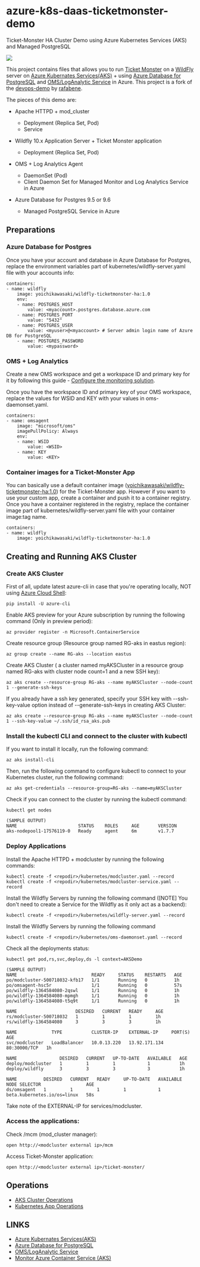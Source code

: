 # azure-k8s-daas-ticketmonster-demo
Ticket-Monster HA Cluster Demo using Azure Kubernetes Services (AKS) and Managed PostgreSQL

![](images/azure-k8s-daas-oms-ticketmonster-demo-arch.png)

This project contains files that allows you to run [Ticket Monster](https://developers.redhat.com/ticket-monster/) on a [WildFly](http://www.wildfly.org/) server on [Azure Kubernates Services(AKS)](https://docs.microsoft.com/en-us/azure/aks/) + using [Azure Database for PostgreSQL](https://docs.microsoft.com/en-us/azure/postgresql/) and [OMS/LogAnalytic Service](https://docs.microsoft.com/en-us/azure/log-analytics/log-analytics-containers) in Azure. This project is a fork of the [devops-demo](https://github.com/rafabene/devops-demo) by [rafabene](https://github.com/rafabene).

The pieces of this demo are:

- Apache HTTPD + mod_cluster
    - Deployment (Replica Set, Pod)
    - Service
- Wildfly 10.x Application Server + Ticket Monster application
    - Deployment (Replica Set, Pod)
- OMS + Log Analytics Agent
    - DaemonSet (Pod)
    - Client Daemon Set for Managed Monitor and Log Analytics Service in Azure

- Azure Database for Postgres 9.5 or 9.6
    - Managed PostgreSQL Service in Azure

## Preparations
### Azure Database for Postgres

Once you have your account and database in Azure Database for Postgres, replace the environment variables part of kubernetes/wildfly-server.yaml file with your accounts info:
```
containers:
- name: wildfly
    image: yoichikawasaki/wildfly-ticketmonster-ha:1.0
    env:
    - name: POSTGRES_HOST
        value: <myaccount>.postgres.database.azure.com
    - name: POSTGRES_PORT
        value: "5432"
    - name: POSTGRES_USER
        value: <myuser>@<myaccount> # Server admin login name of Azure DB for PostgreSQL
    - name: POSTGRES_PASSWORD
        value: <mypassword>
```
### OMS + Log Analytics

Create a new OMS workspace and get a workspace ID and primary key for it by following this guide - [Configure the monitoring solution](https://docs.microsoft.com/en-us/azure/aks/tutorial-kubernetes-monitor#configure-the-monitoring-solution).

Once you have the workspace ID and primary key of your OMS workspace, replace the values for WSID and KEY with your values in oms-daemonset.yaml.
```
containers:
- name: omsagent
    image: "microsoft/oms"
    imagePullPolicy: Always
    env:
    - name: WSID
        value: <WSID>
    - name: KEY
        value: <KEY>
```

### Container images for a Ticket-Monster App
You can basically use a default container image ([yoichikawasaki/wildfly-ticketmonster-ha:1.0](https://hub.docker.com/r/yoichikawasaki/wildfly-ticketmonster-ha/)) for the Ticket-Monster app. However if you want to use your custom app, create a container and push it to a container registry. Once you have a container registered in the registry, replace the container image part of kubernetes/wildfly-server.yaml file with your container image:tag name.

```
containers:
- name: wildfly
    image: yoichikawasaki/wildfly-ticketmonster-ha:1.0
```

## Creating and Running AKS Cluster

### Create AKS Cluster
First of all, update latest azure-cli in case that you're operating locally, NOT using [Azure Cloud Shell](https://docs.microsoft.com/en-us/azure/cloud-shell/overview):
```
pip install -U azure-cli
```

Enable AKS preview for your Azure subscription by running the following command (Only in preview period):
```
az provider register -n Microsoft.ContainerService
```

Create resource group (Resource group named RG-aks in eastus region):
```
az group create --name RG-aks --location eastus
```

Create AKS Cluster ( a cluster named myAKSCluster in a resource group named RG-aks with cluster node count=1 and a new SSH key):
```
az aks create --resource-group RG-aks --name myAKSCluster --node-count 1 --generate-ssh-keys
```
If you already have a ssh key generated, specify your SSH key with --ssh-key-value option instead of --generate-ssh-keys in creating AKS Cluster:
```
az aks create --resource-group RG-aks --name myAKSCluster --node-count 1 --ssh-key-value ~/.ssh/id_rsa_aks.pub
```

### Install the kubectl CLI and connect to the cluster with kubectl

If you want to install it locally, run the following command:
```
az aks install-cli
```
Then, run the following command to configure kubectl to connect to your Kubernetes cluster, run the following command:
```
az aks get-credentials --resource-group=RG-aks --name=myAKSCluster
```
Check if you can connect to the cluster by running the kubectl command:
```
kubectl get nodes

(SAMPLE OUTPUT)
NAME                       STATUS    ROLES     AGE       VERSION
aks-nodepool1-17576119-0   Ready     agent     6m        v1.7.7
```

### Deploy Applications

Install the Apache HTTPD + modcluster by running the following commands:
```
kubectl create -f <repodir>/kubernetes/modcluster.yaml --record
kubectl create -f <repodir>/kubernetes/modcluster-service.yaml --record
```

Install the Wildfly Servers by running the following command ([NOTE] You don't need to create a Service for the Wildfly as it only act as a backend):
```
kubectl create -f <repodir>/kubernetes/wildfly-server.yaml --record
```

Install the Wildfly Servers by running the following command
```
kubectl create -f <repodir>/kubernetes/oms-daemonset.yaml --record
```


Check all the deployments status:
```
kubectl get pod,rs,svc,deploy,ds -l context=AKSDemo

(SAMPLE OUTPUT)
NAME                            READY     STATUS    RESTARTS   AGE
po/modcluster-500718032-kfb17   1/1       Running   0          1h
po/omsagent-hsc5r               1/1       Running   0          57s
po/wildfly-1364584080-2qswl     1/1       Running   0          1h
po/wildfly-1364584080-mpmgh     1/1       Running   0          1h
po/wildfly-1364584080-t5q9t     1/1       Running   0          1h

NAME                      DESIRED   CURRENT   READY     AGE
rs/modcluster-500718032   1         1         1         1h
rs/wildfly-1364584080     3         3         3         1h

NAME             TYPE           CLUSTER-IP    EXTERNAL-IP     PORT(S)        AGE
svc/modcluster   LoadBalancer   10.0.13.220   13.92.171.134   80:30000/TCP   1h

NAME                DESIRED   CURRENT   UP-TO-DATE   AVAILABLE   AGE
deploy/modcluster   1         1         1            1           1h
deploy/wildfly      3         3         3            3           1h

NAME          DESIRED   CURRENT   READY     UP-TO-DATE   AVAILABLE   NODE SELECTOR                 AGE
ds/omsagent   1         1         1         1            1           beta.kubernetes.io/os=linux   58s
```
Take note of the EXTERNAL-IP for services/modcluster.

### Access the applications:

Check /mcm (mod_cluster manager):
```
open http://<modcluster external ip>/mcm
```

Access Ticket-Monster application:
```
open http://<modcluster external ip>/ticket-monster/
```

## Operations 
- [AKS Cluster Operations](docs/aks-operations.md)
- [Kubernetes App Operations](docs/k8s-operations.md)

## LINKS
- [Azure Kubernates Services(AKS)](https://docs.microsoft.com/en-us/azure/aks/)
- [Azure Database for PostgreSQL](https://docs.microsoft.com/en-us/azure/postgresql/)
- [OMS/LogAnalytic Service](https://docs.microsoft.com/en-us/azure/log-analytics/log-analytics-containers)
- [Monitor Azure Container Service (AKS)](https://docs.microsoft.com/en-us/azure/aks/tutorial-kubernetes-monitor)
